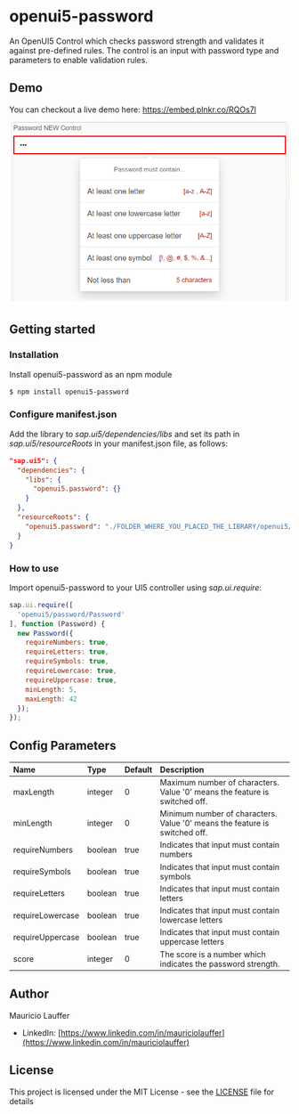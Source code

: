 # openui5-password
An OpenUI5 Control which checks password strength and validates it against pre-defined rules.
The control is an input with password type and parameters to enable validation rules.

## Demo
You can checkout a live demo here: https://embed.plnkr.co/RQOs7l

[<img src="openui5-password.png">](https://raw.githubusercontent.com/mauriciolauffer/openui5-password/master/openui5-password.png)


## Getting started

### Installation
Install openui5-password as an npm module
```sh
$ npm install openui5-password
```

### Configure manifest.json
Add the library to *sap.ui5/dependencies/libs* and set its path in *sap.ui5/resourceRoots* in your manifest.json file, as follows:

```json
"sap.ui5": {
  "dependencies": {
    "libs": {
      "openui5.password": {}
    }
  },
  "resourceRoots": {
    "openui5.password": "./FOLDER_WHERE_YOU_PLACED_THE_LIBRARY/openui5/password/"
  }
}
```

### How to use
Import openui5-password to your UI5 controller using *sap.ui.require*:

```javascript
sap.ui.require([
  'openui5/password/Password'
], function (Password) {
  new Password({
    requireNumbers: true,
    requireLetters: true,
    requireSymbols: true,
    requireLowercase: true,
    requireUppercase: true,
    minLength: 5,
    maxLength: 42
  });
});
```

## Config Parameters
| Name | Type | Default| Description
| :---- | :------------------- | :---- | :---------  |
| maxLength | integer | 0 | Maximum number of characters. Value '0' means the feature is switched off.
| minLength | integer | 0 | Minimum number of characters. Value '0' means the feature is switched off.
| requireNumbers | boolean | true | Indicates that input must contain numbers
| requireSymbols | boolean | true | Indicates that input must contain symbols
| requireLetters | boolean | true | Indicates that input must contain letters
| requireLowercase | boolean | true | Indicates that input must contain lowercase letters
| requireUppercase | boolean | true | Indicates that input must contain uppercase letters
| score | integer | 0 | The score is a number which indicates the password strength.

## Author
Mauricio Lauffer

 - LinkedIn: [https://www.linkedin.com/in/mauriciolauffer](https://www.linkedin.com/in/mauriciolauffer)

## License
This project is licensed under the MIT License - see the [LICENSE](LICENSE) file for details

